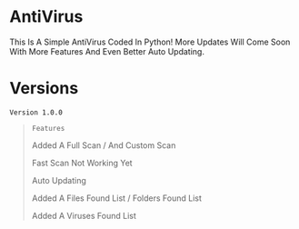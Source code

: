 # AntiVirus
This Is A Simple AntiVirus Coded In Python! More Updates Will Come Soon With More Features And Even Better Auto Updating.

# Versions


    Version 1.0.0
>     Features
> 
> Added A Full Scan / And Custom Scan
> 
> Fast Scan Not Working Yet
> 
> Auto Updating
> 
> Added A Files Found List / Folders Found List
> 
> Added A Viruses Found List
